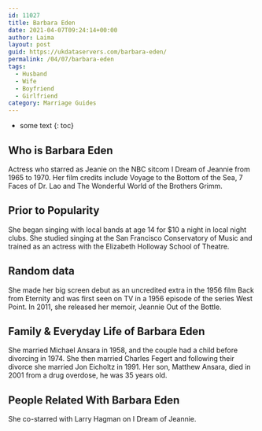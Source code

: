 ```yaml
---
id: 11027
title: Barbara Eden
date: 2021-04-07T09:24:14+00:00
author: Laima
layout: post
guid: https://ukdataservers.com/barbara-eden/
permalink: /04/07/barbara-eden
tags:
  - Husband
  - Wife
  - Boyfriend
  - Girlfriend
category: Marriage Guides
---
```


* some text
{: toc}


## Who is Barbara Eden
                  
                  
                  
Actress who starred as Jeanie on the NBC sitcom I Dream of Jeannie from 1965 to 1970. Her film credits include Voyage to the Bottom of the Sea, 7 Faces of Dr. Lao and The Wonderful World of the Brothers Grimm.
                  
              
            
              
            
                
                
                
## Prior to Popularity
                  
                  
                  
She began singing with local bands at age 14 for $10 a night in local night clubs. She studied singing at the San Francisco Conservatory of Music and trained as an actress with the Elizabeth Holloway School of Theatre.
                  
              
            
              
            
                
                
                
## Random data
                  
                  
                  
She made her big screen debut as an uncredited extra in the 1956 film Back from Eternity and was first seen on TV in a 1956 episode of the series West Point. In 2011, she released her memoir, Jeannie Out of the Bottle.
                  
              
            
              
            
                
                
                
## Family & Everyday Life of Barbara Eden
                  
                  
                  
She married Michael Ansara in 1958, and the couple had a child before divorcing in 1974. She then married Charles Fegert and following their divorce she married Jon Eicholtz in 1991. Her son, Matthew Ansara, died in 2001 from a drug overdose, he was 35 years old.
                  
              
            
              
            
                
                
                
## People Related With Barbara Eden
                  
                  
                  
She co-starred with Larry Hagman on I Dream of Jeannie.
                  
              
            
              
            
                
              
            
              
              
            
            
              
            
          
          
          